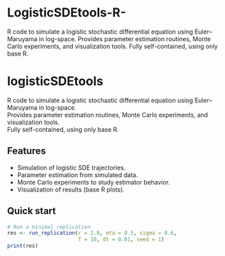 # LogisticSDEtools-R-
R code to simulate a logistic stochastic differential equation using Euler–Maruyama in log-space. Provides parameter estimation routines, Monte Carlo experiments, and visualization tools. Fully self-contained, using only base R.

# logisticSDEtools

R code to simulate a logistic stochastic differential equation using Euler–Maruyama in log-space.  
Provides parameter estimation routines, Monte Carlo experiments, and visualization tools.  
Fully self-contained, using only base R.

## Features
- Simulation of logistic SDE trajectories.
- Parameter estimation from simulated data.
- Monte Carlo experiments to study estimator behavior.
- Visualization of results (base R plots).

## Quick start
```R
# Run a minimal replication
res <- run_replication(r = 2.0, eta = 0.5, sigma = 0.6,
                       T = 10, dt = 0.01, seed = 1)
print(res)

